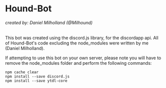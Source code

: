 # Hound-Bot
###### created by: Daniel Milholland (@Milhound)

This bot was created using the discord.js library, for the discordapp api. All of Hound-Bot's code excluding the node_modules were written by me (Daniel Milholland).

If attempting to use this bot on your own server, please note you will have to remove the node_modules folder and perform the following commands:
```terminal
npm cache clear
npm install --save discord.js
npm install --save ytdl-core
```

